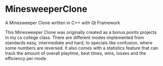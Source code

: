 # MinesweeperClone
A Minesweeper Clone written in C++ with Qt Framework

This Minesweeper Clone was originally created as a bonus points projects in my cs college class. There are different modes implemented from standards easy, intermediate and hard, to specials like confusion, where some numbers are reversed.
It also comes with a statistics feature that can track the amount of overall playtime, best times, wins, losses and the efficiency per mode.
